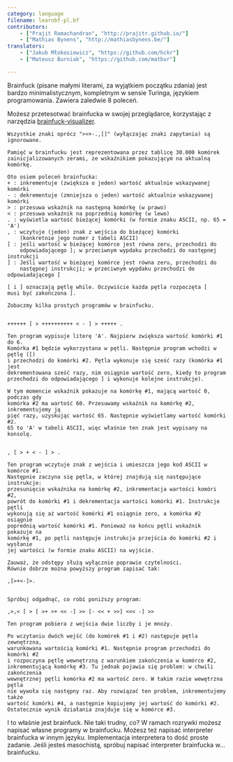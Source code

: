 ```yaml
---
category: language
filename: learnbf-pl.bf
contributors:
    - ["Prajit Ramachandran", "http://prajitr.github.io/"]
    - ["Mathias Bynens", "http://mathiasbynens.be/"]
translators:
    - ["Jakub Młokosiewicz", "https://github.com/hckr"]
    - ["Mateusz Burniak", "https://github.com/matbur"]

---
```


Brainfuck (pisane małymi literami, za wyjątkiem początku zdania) jest bardzo 
minimalistycznym, kompletnym w sensie Turinga, językiem programowania.
Zawiera zaledwie 8 poleceń.

Możesz przetesotwać brainfucka w swojej przeglądarce, korzystając z narzędzia 
[brainfuck-visualizer](http://fatiherikli.github.io/brainfuck-visualizer/).

```bf
Wszystkie znaki oprócz "><+-.,[]" (wyłączając znaki zapytania) są ignorowane.

Pamięć w brainfucku jest reprezentowana przez tablicę 30.000 komórek
zainicjalizowanych zerami, ze wskaźnikiem pokazującym na aktualną komórkę.

Oto osiem poleceń brainfucka:
+ : inkrementuje (zwiększa o jeden) wartość aktualnie wskazywanej komórki
- : dekrementuje (zmniejsza o jeden) wartość aktualnie wskazywanej komórki
> : przesuwa wskaźnik na następną komórkę (w prawo)
< : przesuwa wskaźnik na poprzednią komórkę (w lewo)
. : wyświetla wartość bieżącej komórki (w formie znaku ASCII, np. 65 = 'A')
, : wczytuje (jeden) znak z wejścia do bieżącej komórki
    (konkretnie jego numer z tabeli ASCII)
[ : jeśli wartość w bieżącej komórce jest równa zeru, przechodzi do
    odpowiadającego ]; w przeciwnym wypdaku przechodzi do następnej instrukcji
] : Jeśli wartość w bieżącej komórce jest równa zeru, przechodzi do
    następnej instrukcji; w przeciwnym wypdaku przechodzi do odpowiadającego [

[ i ] oznaczają pętlę while. Oczywiście każda pętla rozpoczęta [
musi być zakończona ].

Zobaczmy kilka prostych programów w brainfucku.


++++++ [ > ++++++++++ < - ] > +++++ .

Ten program wypisuje literę 'A'. Najpierw zwiększa wartość komórki #1 do 6.
Komórka #1 będzie wykorzystana w pętli. Następnie program wchodzi w pętlę ([)
i przechodzi do komórki #2. Pętla wykonuje się sześć razy (komórka #1 jest
dekrementowana sześć razy, nim osiągnie wartość zero, kiedy to program
przechodzi do odpowiadającego ] i wykonuje kolejne instrukcje).

W tym momencie wskaźnik pokazuje na komórkę #1, mającą wartość 0, podczas gdy
komórka #2 ma wartość 60. Przesuwamy wskaźnik na komórkę #2, inkrementujemy ją
pięć razy, uzyskując wartość 65. Następnie wyświetlamy wartość komórki #2.
65 to 'A' w tabeli ASCII, więc właśnie ten znak jest wypisany na konsolę.


, [ > + < - ] > .

Ten program wczytuje znak z wejścia i umieszcza jego kod ASCII w komórce #1.
Następnie zaczyna się pętla, w której znajdują się następujące instrukcje: 
przesunięcie wskaźnika na komórkę #2, inkrementacja wartości komóri #2,
powrót do komórki #1 i dekrementacja wartości komórki #1. Instrukcje pętli
wykonują się aż wartość komórki #1 osiągnie zero, a komórka #2 osiągnie
poprednią wartość komórki #1. Ponieważ na końcu pętli wskaźnik pokazuje na
komórkę #1, po pętli następuje instrukcja przejścia do komórki #2 i wysłanie
jej wartości (w formie znaku ASCII) na wyjście.

Zauważ, że odstępy służą wyłącznie poprawie czytelności.
Równie dobrze można powyższy program zapisać tak:

,[>+<-]>.


Spróbuj odgadnąć, co robi poniższy program:

,>,< [ > [ >+ >+ << -] >> [- << + >>] <<< -] >>

Ten program pobiera z wejścia dwie liczby i je mnoży.

Po wczytaniu dwóch wejść (do komórek #1 i #2) następuje pętla zewnętrzna,
warunkowana wartością komórki #1. Następnie program przechodzi do komórki #2
i rozpoczyna pętlę wewnętrzną z warunkiem zakończenia w komórce #2,
inkrementującą komórkę #3. Tu jednak pojawia się problem: w chwili zakończenia
wewnętrznej pętli komórka #2 ma wartość zero. W takim razie wewętrzna pętla
nie wywoła się następny raz. Aby rozwiązać ten problem, inkrementujemy także
wartość komórki #4, a następnie kopiujemy jej wartość do komórki #2.
Ostatecznie wynik działania znajduje się w komórce #3.
```

I to właśnie jest brainfuck. Nie taki trudny, co? W ramach rozrywki możesz
napisać własne programy w brainfucku. Możesz też napisać interpreter brainfucka
w innym języku. Implementacja interpretera to dość proste zadanie. Jeśli
jesteś masochistą, spróbuj napisać interpreter brainfucka w... brainfucku.
